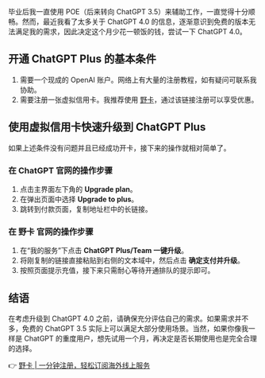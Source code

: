 毕业后我一直使用 POE（后来转向 ChatGPT 3.5）来辅助工作，一直觉得十分顺畅。然而，最近我看了太多关于 ChatGPT 4.0 的信息，逐渐意识到免费的版本无法满足我的需求，因此决定这个月少花一顿饭的钱，尝试一下 ChatGPT 4.0。

## 开通 ChatGPT Plus 的基本条件

1. 需要一个现成的 OpenAI 账户。网络上有大量的注册教程，如有疑问可联系我协助。
2. 需要注册一张虚拟信用卡。我推荐使用 [野卡](https://bit.ly/bewildcard)，通过该链接注册可以享受优惠。

## 使用虚拟信用卡快速升级到 ChatGPT Plus

如果上述条件没有问题并且已经成功开卡，接下来的操作就相对简单了。

### 在 ChatGPT 官网的操作步骤

1. 点击主界面左下角的 **Upgrade plan**。
2. 在弹出页面中选择 **Upgrade to plus**。
3. 跳转到付款页面，复制地址栏中的长链接。

### 在 野卡 官网的操作步骤

1. 在“我的服务”下点击 **ChatGPT Plus/Team 一键升级**。
2. 将刚复制的链接直接粘贴到右侧的文本域中，然后点击 **确定支付并升级**。
3. 按照页面提示充值，接下来只需耐心等待开通排队的提示即可。

## 结语

在考虑升级到 ChatGPT 4.0 之前，请确保充分评估自己的需求。如果需求并不多，免费的 ChatGPT 3.5 实际上可以满足大部分使用场景。当然，如果你像我一样是 ChatGPT 的重度用户，想先试用一个月，再决定是否长期使用也是完全合理的选择。

👉 [野卡 | 一分钟注册，轻松订阅海外线上服务](https://bit.ly/bewildcard)